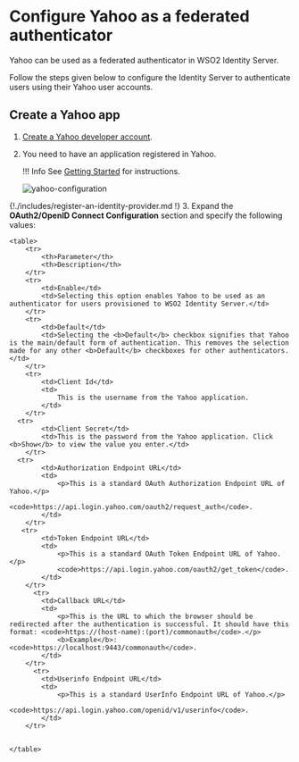 # Configure Yahoo as a federated authenticator

Yahoo can be used as a federated authenticator in WSO2 Identity
Server. 

Follow the steps given below to configure the Identity Server to
authenticate users using their Yahoo user accounts.

## Create a Yahoo app
    
1.  [Create a Yahoo developer account](https://developer.yahoo.com/oauth2/guide/openid_connect/getting_started.html#getting-started-setup=).
2.  You need to have an application registered in Yahoo. 

    !!! Info
        See [Getting Started](https://developer.yahoo.com/oauth2/guide/openid_connect/getting_started.html) for instructions.
   
    ![yahoo-configuration]({{base_path}}/assets/img/guides/yahoo-configuration.png)

{!./includes/register-an-identity-provider.md !}
3. Expand the **OAuth2/OpenID Connect Configuration** section and specify the following values:

    <table>
        <tr>
            <th>Parameter</th>
            <th>Description</th>
        </tr>
        <tr>
            <td>Enable</td>
            <td>Selecting this option enables Yahoo to be used as an authenticator for users provisioned to WSO2 Identity Server.</td>
        </tr>
        <tr>
            <td>Default</td>
            <td>Selecting the <b>Default</b> checkbox signifies that Yahoo is the main/default form of authentication. This removes the selection made for any other <b>Default</b> checkboxes for other authenticators.</td>
        </tr>
        <tr>
            <td>Client Id</td>
            <td>
                This is the username from the Yahoo application.
            </td>
        </tr>
      <tr>
            <td>Client Secret</td>
            <td>This is the password from the Yahoo application. Click <b>Show</b> to view the value you enter.</td>
        </tr>
      <tr>
            <td>Authorization Endpoint URL</td>
            <td>
                <p>This is a standard OAuth Authorization Endpoint URL of Yahoo.</p>
                <code>https://api.login.yahoo.com/oauth2/request_auth</code>.
            </td>
        </tr>
       <tr>
            <td>Token Endpoint URL</td>
            <td>
                <p>This is a standard OAuth Token Endpoint URL of Yahoo.</p>
                <code>https://api.login.yahoo.com/oauth2/get_token</code>.
            </td>
        </tr>
          <tr>
            <td>Callback URL</td>
            <td>
                <p>This is the URL to which the browser should be redirected after the authentication is successful. It should have this format: <code>https://(host-name):(port)/commonauth</code>.</p>
                <b>Example</b>: <code>https://localhost:9443/commonauth</code>.
            </td>
        </tr>
          <tr>
            <td>Userinfo Endpoint URL</td>
            <td>
                <p>This is a standard UserInfo Endpoint URL of Yahoo.</p>
                <code>https://api.login.yahoo.com/openid/v1/userinfo</code>.
            </td>
        </tr>
       
   
    </table>